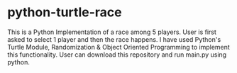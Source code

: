 # python-turtle-race
This is a Python Implementation of a race among 5 players. User is first asked to select 1 player and then the race happens.
I have used Python's Turtle Module, Randomization & Object Oriented Programming to implement this functionality.
User can download this repository and run main.py using python.

